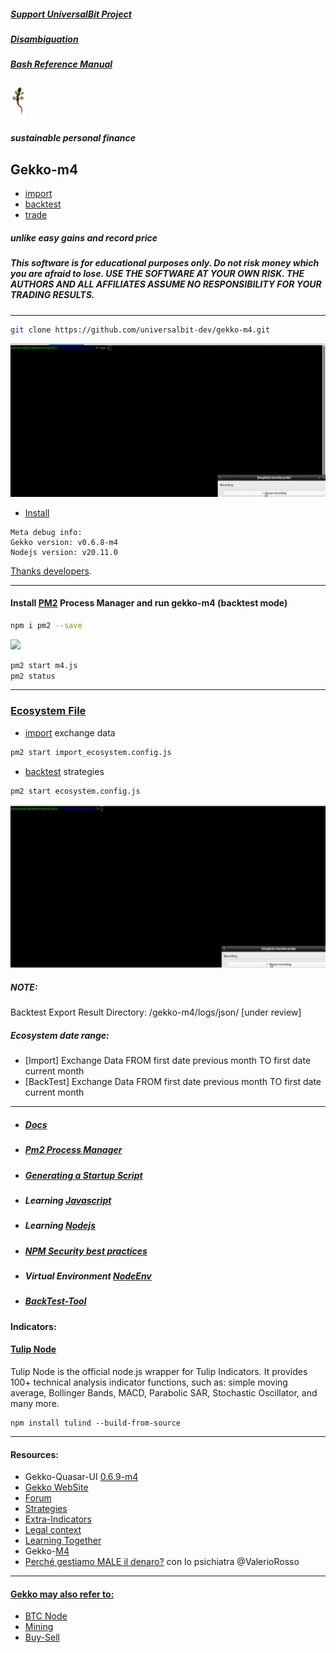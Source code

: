 ##### [Support UniversalBit Project](https://github.com/universalbit-dev/universalbit-dev/tree/main/support)
##### [Disambiguation](https://en.wikipedia.org/wiki/Wikipedia:Disambiguation)
##### [Bash Reference Manual](https://www.gnu.org/software/bash/manual/html_node/index.html)

<img src="https://github.com/universalbit-dev/universalbit-dev/blob/main/docs/assets/images/geppo.png" width="5%"></img>
##### sustainable personal finance
## Gekko-m4
* [import](https://github.com/universalbit-dev/gekko-m4/blob/master/docs/mode/import/import.md)
* [backtest](https://github.com/universalbit-dev/gekko-m4/blob/master/docs/mode/backtest/backtest.md) 
* [trade](https://github.com/universalbit-dev/gekko-m4/blob/master/docs/mode/trade/trade.md) 

##### unlike easy gains and record price

##### This software is for educational purposes only. Do not risk money which you are afraid to lose. USE THE SOFTWARE AT YOUR OWN RISK. THE AUTHORS AND ALL AFFILIATES ASSUME NO RESPONSIBILITY FOR YOUR TRADING RESULTS.
---

```bash
git clone https://github.com/universalbit-dev/gekko-m4.git
```
<img src="https://github.com/universalbit-dev/gekko-m4/blob/master/images/gif/gekko-m4-nodejs-installation.gif" width="auto"></img>

* [Install](https://github.com/universalbit-dev/gekko-m4/blob/master/docs/installation/installing_gekko.md)

```
Meta debug info:
Gekko version: v0.6.8-m4
Nodejs version: v20.11.0
```
[Thanks developers](https://github.com/askmike/gekko/graphs/contributors).

---

#### Install [PM2](https://pm2.keymetrics.io/) Process Manager and run gekko-m4 (backtest mode)
```bash
npm i pm2 --save
```

<img src="https://github.com/universalbit-dev/gekko-m4/blob/master/images/gif/pm2-advanced-process-manager.gif" width="auto"></img>

```bash
pm2 start m4.js
pm2 status 
```

---

### [Ecosystem File](https://pm2.keymetrics.io/docs/usage/application-declaration/)
  

* [import](https://github.com/universalbit-dev/gekko-m4/blob/master/import_ecosystem.config.js) exchange data
```bash
pm2 start import_ecosystem.config.js 
```
* [backtest](https://github.com/universalbit-dev/gekko-m4/blob/master/ecosystem.config.js) strategies
```bash
pm2 start ecosystem.config.js 
```
<img src="https://github.com/universalbit-dev/gekko-m4/blob/master/docs/ecosystem/images/gif/ecosystem.gif" width="auto"></img>

##### NOTE:
Backtest Export Result Directory: /gekko-m4/logs/json/ [under review]
##### Ecosystem date range:  
* [Import] Exchange Data  FROM first date previous month TO first date current month
* [BackTest] Exchange Data  FROM first date previous month TO first date current month
---

* ##### [Docs](https://github.com/universalbit-dev/gekko-m4/tree/master/docs)
* ##### [Pm2 Process Manager](https://pm2.keymetrics.io/docs/usage/quick-start/)
* ##### [Generating a Startup Script](https://pm2.keymetrics.io/docs/usage/startup/)
* ##### Learning [Javascript](https://github.com/universalbit-dev/gekko-m4/tree/master/docs/learning/javascript)
* ##### Learning [Nodejs](https://nodejs.org/docs/latest-v20.x/api/synopsis.html)
* ##### [NPM Security best practices](https://cheatsheetseries.owasp.org/cheatsheets/NPM_Security_Cheat_Sheet.html)
* ##### Virtual Environment [NodeEnv](https://github.com/universalbit-dev/gekko-m4/tree/master/docs/nodenv) 
* ##### [BackTest-Tool](https://github.com/universalbit-dev/gekko-m4/blob/master/docs/backtest/backtest-tool.md)

#### Indicators:
#### [Tulip Node](https://www.npmjs.com/package/tulind)
Tulip Node is the official node.js wrapper for Tulip Indicators. It provides 100+ technical analysis indicator functions, such as: simple moving average, Bollinger Bands, MACD, Parabolic SAR, Stochastic Oscillator, and many more.
```
npm install tulind --build-from-source
```

---
#### Resources:
* Gekko-Quasar-UI [0.6.9-m4](https://github.com/universalbit-dev/gekko-quasar-ui)
* [Gekko WebSite](https://gekko.wizb.it/docs/installation/installing_gekko.html)
* [Forum](https://forum.gekko.wizb.it/)
* [Strategies](https://github.com/xFFFFF/Gekko-Strategies)
* [Extra-Indicators](https://github.com/Gab0/gekko-extra-indicators)
* [Legal context](https://www.europarl.europa.eu/cmsdata/150761/TAX3%20Study%20on%20cryptocurrencies%20and%20blockchain.pdf)
* [Learning Together](https://github.com/universalbit-dev/gekko-m4/tree/master/docs)
* Gekko-[M4](http://www.wikisky.org/starview?object_type=4&object_id=3)
* [Perché gestiamo MALE il denaro?](https://www.youtube.com/watch?v=Y63fReR8vYA) con lo psichiatra @ValerioRosso
---
#### [Gekko may also refer to:](https://en.wikipedia.org/wiki/Gekko_(disambiguation))

* [BTC Node](https://github.com/universalbit-dev/universalbit-dev/tree/main/blockchain/bitcoin)
* [Mining](https://github.com/universalbit-dev/CityGenerator/blob/master/workers/README.md)
* [Buy-Sell](https://github.com/universalbit-dev/gekko-m4/edit/master/README.md)






